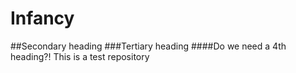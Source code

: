 # Infancy

##Secondary heading
###Tertiary heading
####Do we need a 4th heading?!
This is a test repository
